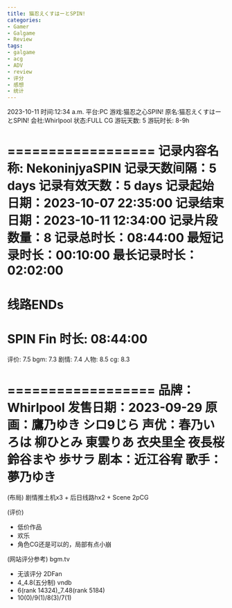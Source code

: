 ```yaml
---
title: 猫忍えくすはーとSPIN!
categories:
- Gamer
- Galgame
- Review
tags:
- galgame
- acg
- ADV
- review
- 评分
- 感想
- 统计
---
```


2023-10-11
时间:12:34 a.m.
平台:PC
游戏:猫忍之心SPIN!
原名:猫忍えくすはーとSPIN!
会社:Whirlpool
状态:FULL CG
游玩天数: 5
游玩时长: 8-9h

==================
记录内容名称: NekoninjyaSPIN
记录天数间隔：5 days
记录有效天数：5 days
记录起始日期：2023-10-07 22:35:00
记录结束日期：2023-10-11 12:34:00
记录片段数量：8
记录总时长：08:44:00
最短记录时长：00:10:00
最长记录时长：02:02:00
=======================
线路ENDs
=======================
SPIN Fin               时长: 08:44:00
==================

评价: 7.5
bgm: 7.3
剧情: 7.4
人物: 8.5
cg: 8.3

==================
品牌：Whirlpool
发售日期：2023-09-29
原画：鷹乃ゆき シロ9じら
声优：春乃いろは 柳ひとみ 東雲りあ 衣央里全 夜長桜 鈴谷まや 歩サラ
剧本：近江谷宥
歌手：夢乃ゆき
==================

(布局)
剧情推土机x3 + 后日线路hx2 + Scene 2pCG

(评价)
- 低价作品
- 欢乐
- 角色CG还是可以的，局部有点小崩

(网站评分参考)
bgm.tv
- 无该评分
2DFan
- 4_4.8(五分制)
vndb
- 6(rank 14324)_7.48(rank 5184)
- 10(0)/9(1)/8(3)/7(1)


